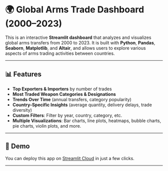 # 🌍 Global Arms Trade Dashboard (2000–2023)

This is an interactive **Streamlit dashboard** that analyzes and visualizes global arms transfers from 2000 to 2023. It is built with **Python**, **Pandas**, **Seaborn**, **Matplotlib**, and **Altair**, and allows users to explore various aspects of arms trading activities between countries.

---

## 📊 Features

- **Top Exporters & Importers** by number of trades
- **Most Traded Weapon Categories & Designations**
- **Trends Over Time** (annual transfers, category popularity)
- **Country-Specific Insights** (average quantity, delivery delays, trade diversity)
- **Custom Filters**: Filter by year, country, category, etc.
- **Multiple Visualizations**: Bar charts, line plots, heatmaps, bubble charts, pie charts, violin plots, and more.

---

## 🚀 Demo

You can deploy this app on [Streamlit Cloud](https://share.streamlit.io/) in just a few clicks.

---
